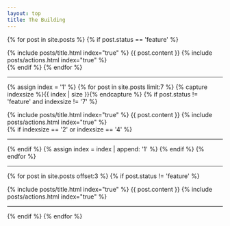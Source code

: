 ```yaml
---
layout: top
title: The Building
---
```


<div id="posts">

{% for post in site.posts %}
  {% if post.status == 'feature' %}
  <div class="post post-feature">
    {% include posts/title.html index="true" %}
    {{ post.content }}
    {% include posts/actions.html index="true" %}
  </div>
  {% endif %}
{% endfor %}

<hr>

{% assign index = '1' %}
{% for post in site.posts limit:7 %}
  {% capture indexsize %}{{ index | size }}{% endcapture %}
  {% if post.status != 'feature' and indexsize != '7'  %}
    <div class="post post-subfeature">
      {% include posts/title.html index="true" %}
      {{ post.content }}
      {% include posts/actions.html index="true" %}
    </div>
    {% if indexsize == '2' or indexsize == '4' %}
      <div class="clearfix"></div>
      <hr>
    {% endif %}
    {% assign index = index | append: '1' %}
  {% endif %}
{% endfor %}

<div class="clearfix"></div>
<hr>

{% for post in site.posts offset:3 %}
  {% if post.status != 'feature' %}
    <div class="post post-list">
      {% include posts/title.html index="true" %}
      {{ post.content }}
      {% include posts/actions.html index="true" %}
    </div>
    <hr>
  {% endif %}
{% endfor %}

</div>
